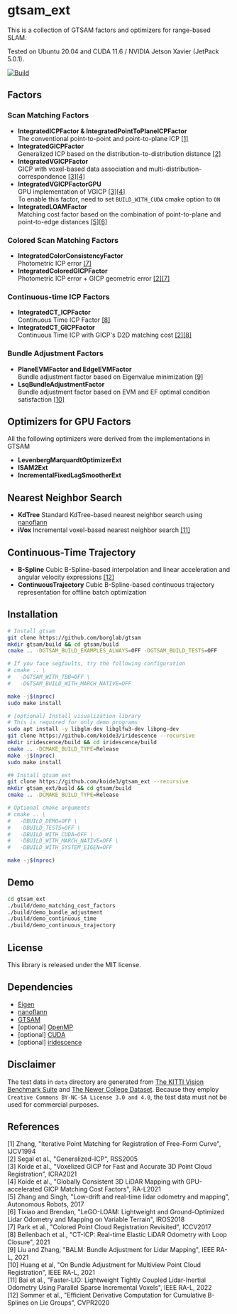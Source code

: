 # gtsam_ext

This is a collection of GTSAM factors and optimizers for range-based SLAM.

Tested on Ubuntu 20.04 and CUDA 11.6 / NVIDIA Jetson Xavier (JetPack 5.0.1).

[![Build](https://github.com/koide3/gtsam_ext/actions/workflows/build.yml/badge.svg)](https://github.com/koide3/gtsam_ext/actions/workflows/build.yml)

## Factors

### Scan Matching Factors

- **IntegratedICPFactor & IntegratedPointToPlaneICPFactor**  
    The conventional point-to-point and point-to-plane ICP [[1]](#ICP)
- **IntegratedGICPFactor**  
    Generalized ICP based on the distribution-to-distribution distance [[2]](#GICP)
- **IntegratedVGICPFactor**  
    GICP with voxel-based data association and multi-distribution-correspondence [[3]](#VGICP1)[[4]](#VGICP2)
- **IntegratedVGICPFactorGPU**  
    GPU implementation of VGICP [[3]](#VGICP1)[[4]](#VGICP2)  
    To enable this factor, need to set ```BUILD_WITH_CUDA``` cmake option to ```ON```
- **IntegratedLOAMFactor**  
    Matching cost factor based on the combination of point-to-plane and point-to-edge distances [[5]](#LOAM)[[6]](#LEGO)


### Colored Scan Matching Factors

- **IntegratedColorConsistencyFactor**  
    Photometric ICP error [[7]](#COLORED)
- **IntegratedColoredGICPFactor**  
    Photometric ICP error + GICP geometric error [[2]](#GICP)[[7]](#COLORED)


### Continuous-time ICP Factors

- **IntegratedCT_ICPFactor**  
    Continuous Time ICP Factor [[8]](#CTICP)
- **IntegratedCT_GICPFactor**  
    Continuous Time ICP with GICP's D2D matching cost [[2]](#GICP)[[8]](#CTICP)


### Bundle Adjustment Factors

- **PlaneEVMFactor and EdgeEVMFactor**  
    Bundle adjustment factor based on Eigenvalue minimization [[9]](#BA_EVM)
- **LsqBundleAdjustmentFactor**  
    Bundle adjustment factor based on EVM and EF optimal condition satisfaction [[10]](#BA_LSQ)


## Optimizers for GPU Factors

All the following optimizers were derived from the implementations in GTSAM

- **LevenbergMarquardtOptimizerExt**
- **ISAM2Ext**
- **IncrementalFixedLagSmootherExt**


## Nearest Neighbor Search
- **KdTree**
    Standard KdTree-based nearest neighbor search using [nanoflann](https://github.com/jlblancoc/nanoflann)
- **iVox**
    Incremental voxel-based nearest neighbor search [[11]](#IVOX)


## Continuous-Time Trajectory
- **B-Spline**
    Cubic B-Spline-based interpolation and linear acceleration and angular velocity expressions [[12]](#BSPLINE_D)
- **ContinuousTrajectory**
    Cubic B-Spline-based continuous trajectory representation for offline batch optimization


## Installation

```bash
# Install gtsam
git clone https://github.com/borglab/gtsam
mkdir gtsam/build && cd gtsam/build
cmake .. -DGTSAM_BUILD_EXAMPLES_ALWAYS=OFF -DGTSAM_BUILD_TESTS=OFF

# If you face segfaults, try the following configuration
# cmake .. \
#   -DGTSAM_WITH_TBB=OFF \
#   -DGTSAM_BUILD_WITH_MARCH_NATIVE=OFF

make -j$(nproc)
sudo make install

# [optional] Install visualization library
# This is required for only demo programs
sudo apt install -y libglm-dev libglfw3-dev libpng-dev
git clone https://github.com/koide3/iridescence --recursive
mkdir iridescence/build && cd iridescence/build
cmake .. -DCMAKE_BUILD_TYPE=Release
make -j$(nproc)
sudo make install

## Install gtsam_ext
git clone https://github.com/koide3/gtsam_ext --recursive
mkdir gtsam_ext/build && cd gtsam/build
cmake .. -DCMAKE_BUILD_TYPE=Release

# Optional cmake arguments
# cmake .. \
#   -DBUILD_DEMO=OFF \
#   -DBUILD_TESTS=OFF \
#   -DBUILD_WITH_CUDA=OFF \
#   -DBUILD_WITH_MARCH_NATIVE=OFF \
#   -DBUILD_WITH_SYSTEM_EIGEN=OFF

make -j$(nproc)
```

## Demo

```bash
cd gtsam_ext
./build/demo_matching_cost_factors
./build/demo_bundle_adjustment
./build/demo_continuous_time
./build/demo_continuous_trajectory
```

## License

This library is released under the MIT license.

## Dependencies
- [Eigen](https://eigen.tuxfamily.org/index.php)
- [nanoflann](https://github.com/jlblancoc/nanoflann)
- [GTSAM](https://gtsam.org/)
- [optional] [OpenMP](https://www.openmp.org/)
- [optional] [CUDA](https://developer.nvidia.com/cuda-toolkit)
- [optional] [iridescence](https://github.com/koide3/iridescence)


## Disclaimer

The test data in ```data``` directory are generated from [The KITTI Vision Benchmark Suite](http://www.cvlibs.net/datasets/kitti/) and [The Newer College Dataset](https://ori-drs.github.io/newer-college-dataset/). Because they employ ```Creative Commons BY-NC-SA License 3.0 and 4.0```, the test data must not be used for commercial purposes.

## References
<a name="ICP"></a> [1] Zhang, "Iterative Point Matching for Registration of Free-Form Curve", IJCV1994  
<a name="GICP"></a> [2] Segal et al., "Generalized-ICP", RSS2005  
<a name="VGICP1"></a> [3] Koide et al., "Voxelized GICP for Fast and Accurate 3D Point Cloud Registration", ICRA2021  
<a name="VGICP2"></a> [4] Koide et al., "Globally Consistent 3D LiDAR Mapping with GPU-accelerated GICP Matching Cost Factors", RA-L2021  
<a name="LOAM"></a> [5] Zhang and Singh, "Low-drift and real-time lidar odometry and mapping", Autonomous Robots, 2017  
<a name="LEGO"></a> [6] Tixiao and Brendan, "LeGO-LOAM: Lightweight and Ground-Optimized Lidar Odometry and Mapping on Variable Terrain", IROS2018  
<a name="COLORED"></a> [7] Park et al., "Colored Point Cloud Registration Revisited", ICCV2017  
<a name="CTICP"></a> [8] Bellenbach et al., "CT-ICP: Real-time Elastic LiDAR Odometry with Loop Closure", 2021  
<a name="BA_EVM"></a> [9] Liu and Zhang, "BALM: Bundle Adjustment for Lidar Mapping", IEEE RA-L, 2021  
<a name="BA_LSQ"></a> [10] Huang et al, "On Bundle Adjustment for Multiview Point Cloud Registration", IEEE RA-L, 2021  
<a name="IVOX"></a> [11] Bai et al., "Faster-LIO: Lightweight Tightly Coupled Lidar-Inertial Odometry Using Parallel Sparse Incremental Voxels", IEEE RA-L, 2022  
<a name="BSPLINE_D"></a> [12] Sommer et al., "Efficient Derivative Computation for Cumulative B-Splines on Lie Groups", CVPR2020